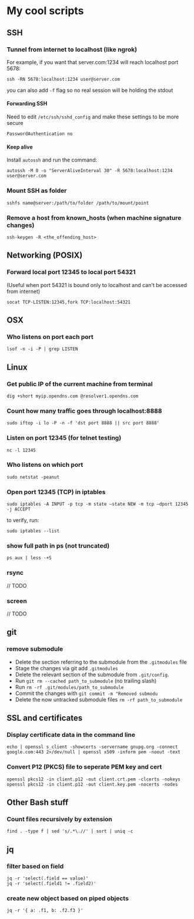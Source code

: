 # My cool scripts

## SSH

### Tunnel from internet to localhost (like ngrok)

For example, if you want that server.com:1234 will reach localhost port 5678:

```
ssh -RN 5678:localhost:1234 user@server.com
```

you can also add `-f` flag so no real session will be holding the stdout

#### Forwarding SSH 

Need to edit `/etc/ssh/sshd_config` and make these settings to be more secure

```
PasswordAuthentication no
```

#### Keep alive

Install `autossh` and run the command:

```
autossh -M 0 -o "ServerAliveInterval 30" -R 5678:localhost:1234 user@server.com
```

### Mount SSH as folder

```
sshfs name@server:/path/to/folder /path/to/mount/point
```

### Remove a host from known_hosts (when machine signature changes)

```
ssh-keygen -R <the_offending_host>
```

## Networking (POSIX)

### Forward local port 12345 to local port 54321
(Useful when port 54321 is bound only to localhost and can't be accessed from internet)

```
socat TCP-LISTEN:12345,fork TCP:localhost:54321
```

## OSX

### Who listens on port each port

```
lsof -n -i -P | grep LISTEN
```

## Linux

### Get public IP of the current machine from terminal

```
dig +short myip.opendns.com @resolver1.opendns.com
```

### Count how many traffic goes through localhost:8888
```
sudo iftop -i lo -P -n -f 'dst port 8888 || src port 8888' 
```

### Listen on port 12345 (for telnet testing)
```
nc -l 12345
```

### Who listens on which port
```
sudo netstat -peanut
```

### Open port 12345 (TCP) in iptables

```
sudo iptables -A INPUT -p tcp -m state –state NEW -m tcp –dport 12345 -j ACCEPT 
```

to verify, run:

```
sudo iptables --list
```

### show full path in ps (not truncated)
```
ps aux | less -+S
```

### rsync

// TODO

### screen

// TODO

## git

### remove submodule

* Delete the section referring to the submodule from the `.gitmodules` file
* Stage the changes via git add `.gitmodules`
* Delete the relevant section of the submodule from `.git/config`.
* Run `git rm --cached path_to_submodule` (no trailing slash)
* Run `rm -rf .git/modules/path_to_submodule`
* Commit the changes with `git commit -m "Removed submodu`
* Delete the now untracked submodule files `rm -rf path_to_submodule`

## SSL and certificates

### Display certificate data in the command line

```
echo | openssl s_client -showcerts -servername gnupg.org -connect google.com:443 2>/dev/null | openssl x509 -inform pem -noout -text
```

### Convert P12 (PKCS) file to seperate PEM key and cert

```
openssl pkcs12 -in client.p12 -out client.crt.pem -clcerts -nokeys
openssl pkcs12 -in client.p12 -out client.key.pem -nocerts -nodes
```

## Other Bash stuff

### Count files recursively by extension

```
find . -type f | sed 's/.*\.//' | sort | uniq -c
```

## jq

### filter based on field

```
jq -r 'select(.field == value)'
jq -r 'select(.field1 != .field2)'
```

### create new object based on piped objects

```
jq -r '{ a: .f1, b: .f2.f3 }'
```
